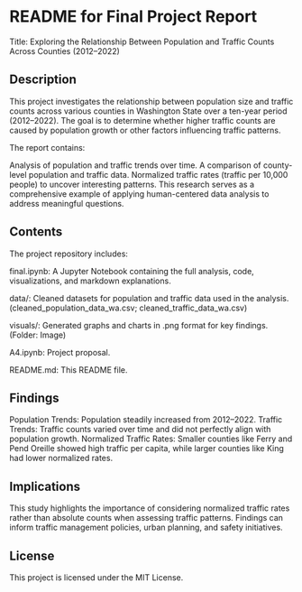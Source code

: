 # README for Final Project Report

Title:
Exploring the Relationship Between Population and Traffic Counts Across Counties (2012–2022)

## Description
This project investigates the relationship between population size and traffic counts across various counties in Washington State over a ten-year period (2012–2022). The goal is to determine whether higher traffic counts are caused by population growth or other factors influencing traffic patterns.

The report contains:

Analysis of population and traffic trends over time.
A comparison of county-level population and traffic data.
Normalized traffic rates (traffic per 10,000 people) to uncover interesting patterns.
This research serves as a comprehensive example of applying human-centered data analysis to address meaningful questions.

## Contents
The project repository includes:

final.ipynb:
A Jupyter Notebook containing the full analysis, code, visualizations, and markdown explanations.

data/:
Cleaned datasets for population and traffic data used in the analysis.
(cleaned_population_data_wa.csv; cleaned_traffic_data_wa.csv)

visuals/:
Generated graphs and charts in .png format for key findings.
(Folder: Image)

A4.ipynb:
Project proposal.

README.md:
This README file.

## Findings
Population Trends: Population steadily increased from 2012–2022.
Traffic Trends: Traffic counts varied over time and did not perfectly align with population growth.
Normalized Traffic Rates: Smaller counties like Ferry and Pend Oreille showed high traffic per capita, while larger counties like King had lower normalized rates.

## Implications
This study highlights the importance of considering normalized traffic rates rather than absolute counts when assessing traffic patterns. Findings can inform traffic management policies, urban planning, and safety initiatives.

## License
This project is licensed under the MIT License.
